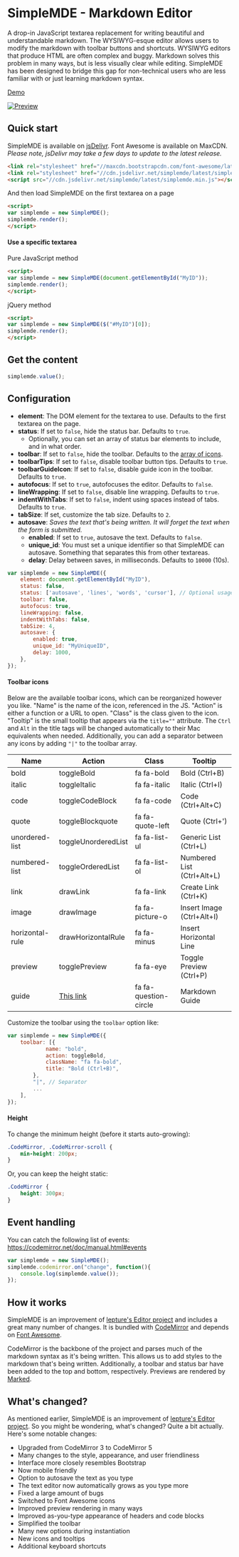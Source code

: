 # SimpleMDE - Markdown Editor
A drop-in JavaScript textarea replacement for writing beautiful and understandable markdown. The WYSIWYG-esque editor allows users to modify the markdown with toolbar buttons and shortcuts. WYSIWYG editors that produce HTML are often complex and buggy. Markdown solves this problem in many ways, but is less visually clear while editing. SimpleMDE has been designed to bridge this gap for non-technical users who are less familiar with or just learning markdown syntax.

[Demo](http://nextstepwebs.github.io/simplemde-markdown-editor)

[![Preview](http://i.imgur.com/b9hFHFT.png)](http://nextstepwebs.github.io/simplemde-markdown-editor)

## Quick start
SimpleMDE is available on [jsDelivr](http://www.jsdelivr.com/#!simplemde). Font Awesome is available on MaxCDN. *Please note, jsDelivr may take a few days to update to the latest release.*

```HTML
<link rel="stylesheet" href="//maxcdn.bootstrapcdn.com/font-awesome/latest/css/font-awesome.min.css">
<link rel="stylesheet" href="//cdn.jsdelivr.net/simplemde/latest/simplemde.min.css">
<script src="//cdn.jsdelivr.net/simplemde/latest/simplemde.min.js"></script>
```

And then load SimpleMDE on the first textarea on a page

```HTML
<script>
var simplemde = new SimpleMDE();
simplemde.render();
</script>
```

#### Use a specific textarea

Pure JavaScript method

```HTML
<script>
var simplemde = new SimpleMDE(document.getElementById("MyID"));
simplemde.render();
</script>
```

jQuery method

```HTML
<script>
var simplemde = new SimpleMDE($("#MyID")[0]);
simplemde.render();
</script>
```

## Get the content

```JavaScript
simplemde.value();
```

## Configuration

- **element**: The DOM element for the textarea to use. Defaults to the first textarea on the page.
- **status**: If set to `false`, hide the status bar. Defaults to `true`.
  - Optionally, you can set an array of status bar elements to include, and in what order.
- **toolbar**: If set to `false`, hide the toolbar. Defaults to the [array of icons](#toolbar-icons).
- **toolbarTips**: If set to `false`, disable toolbar button tips. Defaults to `true`.
- **toolbarGuideIcon**: If set to `false`, disable guide icon in the toolbar. Defaults to `true`.
- **autofocus**: If set to `true`, autofocuses the editor. Defaults to `false`.
- **lineWrapping**: If set to `false`, disable line wrapping. Defaults to `true`.
- **indentWithTabs**: If set to `false`, indent using spaces instead of tabs. Defaults to `true`.
- **tabSize**: If set, customize the tab size. Defaults to `2`.
- **autosave**: *Saves the text that's being written. It will forget the text when the form is submitted.*
  - **enabled**: If set to `true`, autosave the text. Defaults to `false`.
  - **unique_id**: You must set a unique identifier so that SimpleMDE can autosave. Something that separates this from other textareas.
  - **delay**: Delay between saves, in milliseconds. Defaults to `10000` (10s).

```JavaScript
var simplemde = new SimpleMDE({
	element: document.getElementById("MyID"),
	status: false,
	status: ['autosave', 'lines', 'words', 'cursor'], // Optional usage
	toolbar: false,
	autofocus: true,
	lineWrapping: false,
	indentWithTabs: false,
	tabSize: 4,
	autosave: {
		enabled: true,
		unique_id: "MyUniqueID",
		delay: 1000,
	},
});
```

#### Toolbar icons

Below are the available toolbar icons, which can be reorganized however you like. "Name" is the name of the icon, referenced in the JS. "Action" is either a function or a URL to open. "Class" is the class given to the icon. "Tooltip" is the small tooltip that appears via the `title=""` attribute. The `Ctrl` and `Alt` in the title tags will be changed automatically to their Mac equivalents when needed. Additionally, you can add a separator between any icons by adding `"|"` to the toolbar array.

Name | Action | Class | Tooltip
---- | ------ | ----- | -----
bold | toggleBold | fa fa-bold | Bold (Ctrl+B)
italic | toggleItalic | fa fa-italic | Italic (Ctrl+I)
code | toggleCodeBlock | fa fa-code | Code (Ctrl+Alt+C)
quote | toggleBlockquote | fa fa-quote-left | Quote (Ctrl+')
unordered-list | toggleUnorderedList | fa fa-list-ul | Generic List (Ctrl+L)
numbered-list | toggleOrderedList | fa fa-list-ol | Numbered List (Ctrl+Alt+L)
link | drawLink | fa fa-link | Create Link (Ctrl+K)
image | drawImage | fa fa-picture-o | Insert Image (Ctrl+Alt+I)
horizontal-rule | drawHorizontalRule | fa fa-minus | Insert Horizontal Line
preview | togglePreview | fa fa-eye | Toggle Preview (Ctrl+P)
guide | [This link](http://nextstepwebs.github.io/simplemde-markdown-editor/markdown-guide) | fa fa-question-circle | Markdown Guide

Customize the toolbar using the `toolbar` option like:

```JavaScript
var simplemde = new SimpleMDE({
	toolbar: [{
			name: "bold",
			action: toggleBold,
			className: "fa fa-bold",
			title: "Bold (Ctrl+B)",
		},
		"|", // Separator
		...
	],
});
```

#### Height

To change the minimum height (before it starts auto-growing):

```CSS
.CodeMirror, .CodeMirror-scroll {
	min-height: 200px;
}
```

Or, you can keep the height static:

```CSS
.CodeMirror {
	height: 300px;
}
```

## Event handling
You can catch the following list of events: https://codemirror.net/doc/manual.html#events

```JavaScript
var simplemde = new SimpleMDE();
simplemde.codemirror.on("change", function(){
	console.log(simplemde.value());
});
```

## How it works
SimpleMDE is an improvement of [lepture's Editor project](https://github.com/lepture/editor) and includes a great many number of changes. It is bundled with [CodeMirror](https://github.com/codemirror/codemirror) and depends on [Font Awesome](http://fortawesome.github.io/Font-Awesome/).

CodeMirror is the backbone of the project and parses much of the markdown syntax as it's being written. This allows us to add styles to the markdown that's being written. Additionally, a toolbar and status bar have been added to the top and bottom, respectively. Previews are rendered by [Marked](https://github.com/chjj/marked).

## What's changed?
As mentioned earlier, SimpleMDE is an improvement of [lepture's Editor project](https://github.com/lepture/editor). So you might be wondering, what's changed? Quite a bit actually. Here's some notable changes:

- Upgraded from CodeMirror 3 to CodeMirror 5
- Many changes to the style, appearance, and user friendliness
- Interface more closely resembles Bootstrap
- Now mobile friendly
- Option to autosave the text as you type
- The text editor now automatically grows as you type more
- Fixed a large amount of bugs
- Switched to Font Awesome icons
- Improved preview rendering in many ways
- Improved as-you-type appearance of headers and code blocks
- Simplified the toolbar
- Many new options during instantiation
- New icons and tooltips
- Additional keyboard shortcuts
